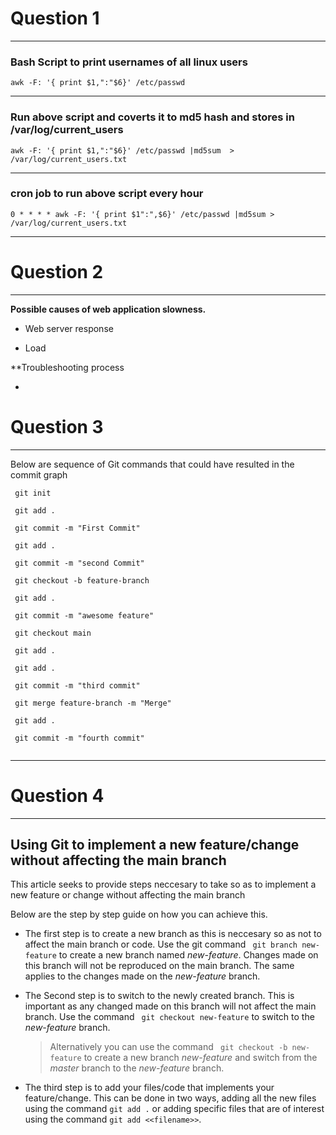 # Question 1

---- 

### Bash Script to print usernames of all linux users



`awk -F: '{ print $1,":"$6}' /etc/passwd` 

----

### Run above script and coverts it to md5 hash and stores in /var/log/current_users



`awk -F: '{ print $1,":"$6}' /etc/passwd |md5sum  > /var/log/current_users.txt`

----

### cron job to run above script every hour



`0 * * * * awk -F: '{ print $1":",$6}' /etc/passwd |md5sum > /var/log/current_users.txt` 

----

# Question 2 

----

**Possible causes of web application slowness.**

*  Web server response 

*  Load

**Troubleshooting process

*



# Question 3

----

Below are sequence of Git commands that could have resulted in the commit graph

```
 git init

 git add . 

 git commit -m "First Commit" 
 
 git add .
 
 git commit -m "second Commit"
 
 git checkout -b feature-branch
 
 git add . 
 
 git commit -m "awesome feature"
 
 git checkout main 
 
 git add .

 git add .

 git commit -m "third commit"

 git merge feature-branch -m "Merge"

 git add . 

 git commit -m "fourth commit"
 
 ```
 
 ----
 
 # Question 4
 
 ----
 
 ## Using Git to implement a new feature/change without affecting the main branch
 
 This article seeks to provide steps neccesary to take so as to implement a new feature or change without affecting the main branch
 
 Below are the step by step guide on how you can achieve this. 
 
 - The first step is to create a new branch as this is neccesary so as not to affect the main branch or code. Use the git command ` git branch new-feature` to create a new branch named *new-feature*. 
   Changes made on this branch will not be reproduced on the main branch. The same applies to the changes made on the *new-feature* branch. 
 
 - The Second step is to switch to the newly created branch. This is important as any changed made on this branch will not affect the main branch. Use 
   the command ` git checkout new-feature` to switch to the *new-feature* branch. 
   >Alternatively you can use the command ` git checkout -b new-feature` to create a new branch *new-feature* and switch from the *master* branch to the *new-feature* branch. 
  
 - The third step is to add your files/code that implements your feature/change. This can be done in two ways, adding all the new files using the command ` git add . ` or adding specific files that are of interest using the command ` git add <<filename>> `. 
 
 


